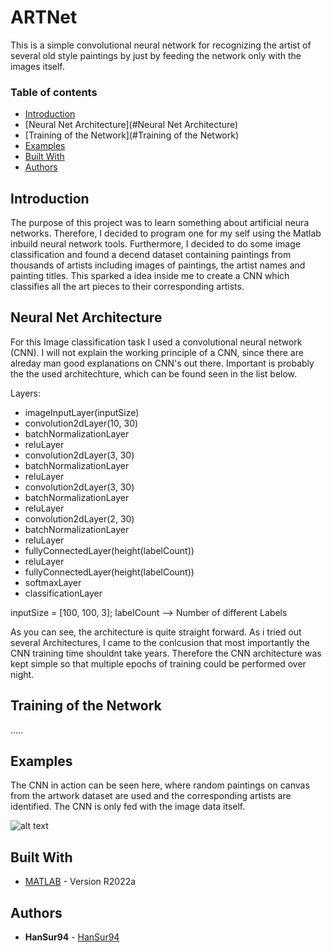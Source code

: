 # ARTNet
This is a simple convolutional neural network for recognizing the artist of several old style paintings by just by feeding the network only with the images itself.

### Table of contents
* [Introduction](#Introduction)
* [Neural Net Architecture](#Neural Net Architecture)
* [Training of the Network](#Training of the Network)
* [Examples](#Examples)
* [Built With](#built-with)
* [Authors](#authors)

## Introduction

The purpose of this project was to learn something about artificial neura networks. Therefore, I decided to program one for my self using the Matlab inbuild neural network tools. Furthermore, I decided to do some image classification and found a decend dataset containing paintings from thousands of artists including images of paintings, the artist names and painting titles. This sparked a idea inside me to create a CNN which classifies all the art pieces to their corresponding artists.

## Neural Net Architecture

For this Image classification task I used a convolutional neural network (CNN). I will not explain the working principle of a CNN, since there are alreday man good explanations on CNN's out there. Important is probably the the used architechture, which can be found seen in the list below.


Layers:

  * imageInputLayer(inputSize)
  * convolution2dLayer(10, 30)
  * batchNormalizationLayer
  * reluLayer
  * convolution2dLayer(3, 30)
  * batchNormalizationLayer
  * reluLayer
  * convolution2dLayer(3, 30)
  * batchNormalizationLayer
  * reluLayer
  * convolution2dLayer(2, 30)
  * batchNormalizationLayer
  * reluLayer
  * fullyConnectedLayer(height(labelCount))
  * reluLayer
  * fullyConnectedLayer(height(labelCount))
  * softmaxLayer
  * classificationLayer

inputSize = [100, 100, 3];
labelCount --> Number of different Labels

As you can see, the architecture is quite straight forward. As i tried out several Architectures, I came to the conlcusion that most importantly the CNN training time shouldnt take years. Therefore the CNN architecture was kept simple so that multiple epochs of training could be performed over night.
    
    
## Training of the Network

.....

## Examples

The CNN in action can be seen here, where random paintings on canvas from the artwork dataset are used and the corresponding artists are identified. The CNN is only fed with the image data itself.

![alt text]([http://url/to/img.png](https://github.com/HanSur94/ARTNet/blob/main/gif_1.gif))

## Built With

* [MATLAB](https://www.mathworks.com/products/matlab.html) - Version R2022a

## Authors

* **HanSur94** - [HanSur94](https://github.com/HanSur94)

